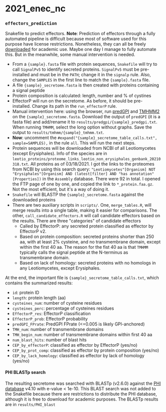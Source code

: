 # 2021_enec_nc

### `effectors_prediction`
Snakefile to predict effectors. **Note**: Prediction of effectors through a fully automated pipeline is difficult because most of software used for this purpose have license restrictions. Nonetheless, they can all be freely [downloaded](https://services.healthtech.dtu.dk/software.php) for academic use. Maybe one day I manage to fully automate this. But in the meanwhile, some manual intervention is needed. 

+ From a `{sample}.fasta` file with protein sequences, `Snakefile` will try to call `SignalPv5` to identify secreted proteins. `SignalPv5` must be pre-installed and must be in the `PATH`; change it in the `signalp` rule. Also, change the `SAMPLES` in the first line to match the `{sample}.fasta` file.
+ A file `{sample}_secretome.fasta` is then created with proteins containing a signal peptide
+ Protein composition is calculated: length, number and % of cystines
+ EffectorP will run on the secretome. As before, it should be pre-installed. Change its path in the `run_effectorP` rule.
+ Manual intervention here: using the browser, run [predGPI](http://gpcr.biocomp.unibo.it/predgpi/index.htm) and [TMHMM2](http://www.cbs.dtu.dk/services/TMHMM/) on the `{sample}_secretome.fasta`. Download the output of `predGPI` (it is a fasta file) and add/rename it to `results/predgpi/{sample}_predgpi.txt`. When running `TMHMM`, select the long option without graphs. Save the output to `results/tmhmm/{sample}_tmhmm.txt`.
+ **Now**: uncomment the `#expand("{sample}_secretome_table_calls.txt", sample=SAMPLES),` in the rule `all`. This will run the next steps.
+ Protein sequences will be downloaded from NCBI of all Leotiomycetes (except Erysiphales). Info of the species are in `leotio_proteins/proteome_links_leotio_non_erysiphales_genbank_20210318.txt`. All proteins as of 03/18/2021. I got the links to the proteomes from NCBI by using this search query: `"Leotiomycetes"[Organism] NOT "Erysiphales"[Organism] AND (latest[filter] AND "has annotation"[Properties])` in the `Assembly` database. There were 92 in total. I opened the FTP page of one by one, and copied the link to `*_protein.faa.gz`. Not the most efficient, but it's a way of doing it.
+ `Snakefile` will BLASTP the `{sample}_secretome.fasta` against the downloaded proteins
+ There are two auxiliary scripts in `scripts/`. One, `merge_tables.R`, will merge results into a single table, making it easier for comparisons. The other, `call_candidate_effectors.R` will call candidate effectors based on the results. There are three "categories" of candidate effectors
    + Called by EffectorP: any secreted protein classified as effector by EffectorP v2.
    + Based on protein composition: secreted proteins shorter than 250 aa, with at least 2% cysteine, and no transmembrane domain, except within the first 40 aa. The reason for the fist 40 aa is that `TMHMM` typically calls the signal peptide at the N-terminus as transmembrane domain.
    + Based on lack of homology: secreted proteins with no homologs in any Leotiomycetes, except Erysiphales.


At the end, the important file is `{sample}_secretome_table_calls.txt`, which contains the summarized results:
+ `id`: protein ID
+ `length`: protein length (aa)
+ `cysteines_num`: number of cysteine residues
+ `cysteines_perc`: percentage of cysteines residues
+ `EffectorP_res`: EffectorP classification
+ `EffectorP_prob`: EffectorP probability
+ `predGPI_FPrate`: PredGPI FPrate (<=0.005 is likely GPI-anchored)
+ `TMH_num`: number of transmembrane domains
+ `TMH_begin_num`: number of transmembrane domains within first 40 aa
+ `num_blast_hits`: number of blast hits
+ `CEP_by_effectorP`: classified as effector by EffectorP (yes/no)
+ `CEP_by_prot_comp`: classified as effector by protein composition (yes/no)
+ `CEP_by_lack_homology`: classified as effector by lack of homology (yes/no)


#### PHI BLASTp search
The resulting secretome was searched with BLASTp (v2.6.0) against the [PHI database](http://www.phi-base.org/index.jsp) v4.10 with e-value < 1e-10. This BLAST search was not added to the Snakefile because there are restrictions to distribute the PHI database, although it is free to download for academic purposes. The BLASTp results are in `results/PHI_blast`

